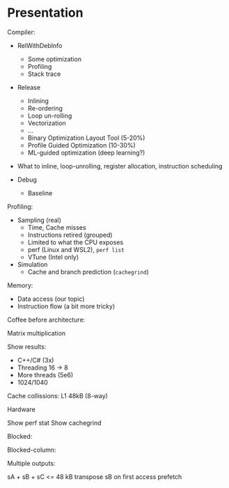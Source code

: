 # Presentation

Compiler:
 - RelWithDebInfo
   * Some optimization
   * Profiling
   * Stack trace
 - Release
   * Inlining
   * Re-ordering
   * Loop un-rolling
   * Vectorization
   * ...
   * Binary Optimization Layout Tool (5-20%)
   * Profile Guided Optimization (10-30%)
   * ML-guided optimization (deep learning?)
  - What to inline, loop-unrolling, register allocation, instruction scheduling
 
 - Debug
   * Baseline

Profiling:
 - Sampling (real)
   * Time, Cache misses
   * Instructions retired (grouped)
   * Limited to what the CPU exposes
   * perf (Linux and WSL2), `perf list`
   * VTune (Intel only)
 - Simulation
   * Cache and branch prediction (`cachegrind`)

Memory:
 - Data access (our topic)
 - Instruction flow (a bit more tricky)

Coffee before architecture:

Matrix multiplication

Show results:
 - C++/C# (3x)
 - Threading 16 -> 8
 - More threads (5e6)
 - 1024/1040

Cache collissions: L1 48kB (8-way)

Hardware

Show perf stat
Show cachegrind

Blocked:

Blocked-column:

Multiple outputs:

sA + sB + sC <= 48 kB
transpose sB on first access
prefetch
